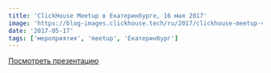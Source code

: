 ```yaml
---
title: 'ClickHouse Meetup в Екатеринбурге, 16 мая 2017'
image: 'https://blog-images.clickhouse.tech/ru/2017/clickhouse-meetup-v-ekaterinburge-16-maya-2017/main.jpg'
date: '2017-05-17'
tags: ['мероприятия', 'meetup', 'Екатеринбург']
---
```


[Посмотреть презентацию](https://presentations.clickhouse.tech/meetup6/)
